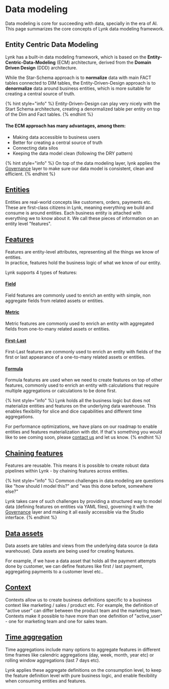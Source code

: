 # Data modeling

Data modeling is core for succeeding with data, specially in the era of AI. This page summarizes the core concepts of Lynk data modeling framework.

## Entity Centric Data Modeling

Lynk has a built-in data modeling framework, which is based on the **Entity-Centric-Data-Modeling** (ECM) architecture, derived from the **Domain Driven Design** (DDD) architecture.&#x20;

While the Star-Schema approach is to **normalize** data with main FACT tables connected to DIM tables, the Entity-Driven-Design approach is to **denormalize** data around business entities, which is more suitable for creating a central source of truth.&#x20;

{% hint style="info" %}
Entity-Driven-Design can play very nicely with the Start Schema architecture, creating a denormalized table per entity on top of the Dim and Fact tables.
{% endhint %}

#### The ECM approach has many advantages, among them:

* Making data accessible to business users
* Better for creating a central source of truth
* Connecting data silos
* Keeping the data model clean (following the DRY pattern)

{% hint style="info" %}
On top of the data modeling layer, lynk applies the [Governance](../governance.md) layer to make sure our data model is consistent, clean and efficient.
{% endhint %}

## [Entities](entities/)

Entities are real-world concepts like customers, orders, payments etc.  These are first-class citizens in Lynk, meaning everything we build and consume is around entities. Each business entity is attached with everything we to know about it. We call these pieces of information on an entity level "features".

## [Features](features/)

Features are entity-level attributes, representing all the things we know of entities. \
In practice, features hold the business logic of what we know of our entity.&#x20;

Lynk supports 4 types of features:

#### [Field](features/field.md)

Field features are commonly used to enrich an entity with simple, non aggregate fields from related assets or entities.

#### [Metric](features/metric.md)

Metric features are commonly used to enrich an entity with aggregated fields from one-to-many related assets or entities.&#x20;

#### [First-Last](features/first-last.md)

First-Last features are commonly used to enrich an entity with fields of the first or last appearance of a one-to-many related assets or entities.

#### [Formula](features/formula.md)

Formula features are used when we need to create features on top of other features, commonly used to enrich an entity with calculations that require multiple aggregations or calculations to be done first.

{% hint style="info" %}
Lynk holds all the business logic but does not materialize entities and features on the underlying data warehouse. This enables flexibility for slice and dice capabilities and different time aggregations.&#x20;

For performance optimizations, we have plans on our roadmap to enable entities and features materialization with dbt. If that's something you would like to see coming soon, please [contact us](https://www.getlynk.ai/book-a-demo) and let us know.
{% endhint %}

## [Chaining features](chaining-features.md)

Features are reusable. This means it is possible to create robust data pipelines within Lynk - by chaining features across entities.

{% hint style="info" %}
Common challenges in data modeling are questions like "how should I model this?" and "was this done before, somewhere else?"

Lynk takes care of such challenges by providing a structured way to model data (defining features on entities via YAML files), governing it with the [Governance](../governance.md) layer and making it all easily accessible via the Studio interface.
{% endhint %}

## [Data assets](data-assets/)

Data assets are tables and views from the underlying data source (a data warehouse). Data assets are being used for creating features.

For example, if we have a data asset that holds all the payment attempts done by customer, we can define features like first / last payment, aggregating payments to a customer level etc..

## [Context](context.md)

Contexts allow us to create business definitions specific to a business context like marketing / sales / product etc. For example, the definition of "active user" can differ between the product team and the marketing team. Contexts make it possible to have more than one definition of "active\_user" - one for marketing team and one for sales team.&#x20;

## [Time aggregation](../consume-and-apis/time-aggregation.md)

Time aggregations include many options to aggregate features in different time frames like calendric aggregations (day, week, month, year etc) or rolling window aggregations (last 7 days etc).&#x20;

Lynk applies these aggregate definitions on the consumption level, to keep the feature definition level with pure business logic, and enable flexibility when consuming entities and features.
